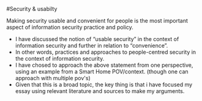 #Security & usabilty

Making security usable and convenient for people is the most important aspect of information security practice and policy. 

- I have discussed the notion of “usable security” in the context of information security and further in relation to “convenience”. 
- In other words, practices and approaches to people-centred security in the context of information security. 
- I have chosed to approach the above statement from  one perspective, using an example from a Smart Home POV/context. (though one can approach with multiple pov's)
- Given that this is a broad topic, the key thing is that i have focused my essay using relevant literature and sources to make my arguments.
